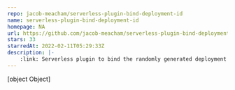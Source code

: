 ```yaml
---
repo: jacob-meacham/serverless-plugin-bind-deployment-id
name: serverless-plugin-bind-deployment-id
homepage: NA
url: https://github.com/jacob-meacham/serverless-plugin-bind-deployment-id
stars: 33
starredAt: 2022-02-11T05:29:33Z
description: |-
    :link: Serverless plugin to bind the randomly generated deployment id to custom resources
---
```


[object Object]
